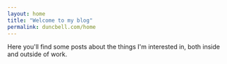 ```yaml
---
layout: home
title: "Welcome to my blog"
permalink: duncbell.com/home
---
```


Here you'll find some posts about the things I'm interested in, both inside and outside of work.
